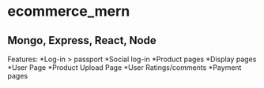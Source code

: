 # ecommerce_mern

## Mongo, Express, React, Node

Features:
*Log-in > passport
*Social log-in
*Product pages
*Display pages
*User Page
*Product Upload Page
*User Ratings/comments
*Payment pages
